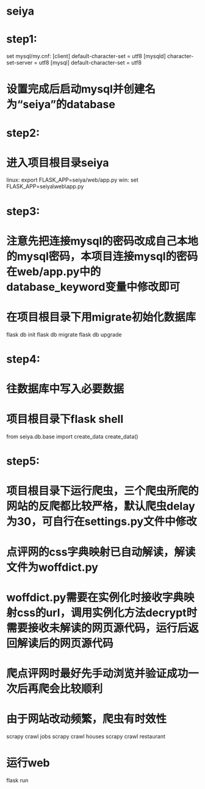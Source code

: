 # seiya

# step1:
set mysql/my.cnf:
[client]
default-character-set = utf8
[mysqld]
character-set-server = utf8
[mysql]
default-character-set = utf8
# 设置完成后启动mysql并创建名为“seiya”的database

# step2:
# 进入项目根目录seiya
linux: export FLASK_APP=seiya/web/app.py
win: set FLASK_APP=seiya\web\app.py

# step3:
# 注意先把连接mysql的密码改成自己本地的mysql密码，本项目连接mysql的密码在web/app.py中的database_keyword变量中修改即可
# 在项目根目录下用migrate初始化数据库
flask db init
flask db migrate
flask db upgrade

# step4:
# 往数据库中写入必要数据
# 项目根目录下flask shell
from seiya.db.base import create_data
create_data()

# step5:
# 项目根目录下运行爬虫，三个爬虫所爬的网站的反爬都比较严格，默认爬虫delay为30，可自行在settings.py文件中修改
# 点评网的css字典映射已自动解读，解读文件为woffdict.py
# woffdict.py需要在实例化时接收字典映射css的url，调用实例化方法decrypt时需要接收未解读的网页源代码，运行后返回解读后的网页源代码
# 爬点评网时最好先手动浏览并验证成功一次后再爬会比较顺利
# 由于网站改动频繁，爬虫有时效性
scrapy crawl jobs
scrapy crawl houses
scrapy crawl restaurant
# 运行web
flask run
